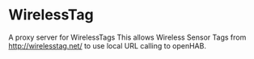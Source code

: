 # WirelessTag
A proxy server for WirelessTags
This allows Wireless Sensor Tags from http://wirelesstag.net/ to use local URL calling to openHAB.

